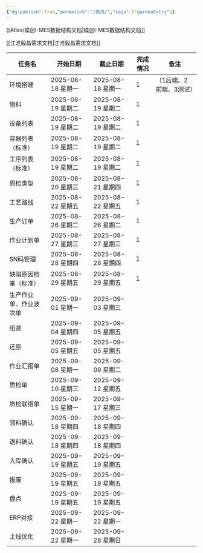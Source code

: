 ```yaml
---
{"dg-publish":true,"permalink":"/首页/","tags":["gardenEntry"]}
---
```



 [[Atlas/蝶创I-MES数据结构文档\|蝶创I-MES数据结构文档]]

 [[江淮毅昌需求文档\|江淮毅昌需求文档]]

| 任务名         | 开始日期           | 截止日期           | 完成情况 | 备注            |
| ----------- | -------------- | -------------- | ---- | ------------- |
| 环境搭建        | 2025-08-18 星期一 | 2025-08-18 星期一 | 1    | （1后端、2前端、3测试） |
| 物料          | 2025-08-19 星期二 | 2025-08-19 星期二 | 1    |               |
| 设备列表        | 2025-08-19 星期二 | 2025-08-19 星期二 | 1    |               |
| 容器列表（标准）    | 2025-08-19 星期二 | 2025-08-19 星期二 | 1    |               |
| 工序列表（标准）    | 2025-08-19 星期二 | 2025-08-19 星期二 | 1    |               |
| 质检类型        | 2025-08-20 星期三 | 2025-08-21 星期四 | 1    |               |
| 工艺路线        | 2025-08-22 星期五 | 2025-08-22 星期五 | 1    |               |
| 生产订单        | 2025-08-26 星期二 | 2025-08-26 星期二 | 1    |               |
| 作业计划单       | 2025-08-27 星期三 | 2025-08-27 星期三 | 1    |               |
| SN码管理       | 2025-08-28 星期四 | 2025-08-28 星期四 | 1    |               |
| 缺陷原因档案（标准）  | 2025-08-29 星期五 | 2025-08-29 星期五 | 1    |               |
| 生产作业单、作业波次单 | 2025-09-01 星期一 | 2025-09-03 星期三 |      |               |
| 组装          | 2025-09-04 星期四 | 2025-09-05 星期五 |      |               |
| 还原          | 2025-09-05 星期五 | 2025-09-05 星期五 |      |               |
| 作业汇报单       | 2025-09-08 星期一 | 2025-09-09 星期二 |      |               |
| 质检单         | 2025-09-10 星期三 | 2025-09-12 星期五 |      |               |
| 质检联络单       | 2025-09-15 星期一 | 2025-09-17 星期三 |      |               |
| 领料确认        | 2025-09-18 星期四 | 2025-09-18 星期四 |      |               |
| 退料确认        | 2025-09-18 星期四 | 2025-09-18 星期四 |      |               |
| 入库确认        | 2025-09-19 星期五 | 2025-09-19 星期五 |      |               |
| 报废          | 2025-09-19 星期五 | 2025-09-19 星期五 |      |               |
| 盘点          | 2025-09-19 星期五 | 2025-09-19 星期五 |      |               |
| ERP对接       | 2025-09-22 星期一 | 2025-09-22 星期一 |      |               |
| 上线优化        | 2025-09-22 星期一 | 2025-09-28 星期日 |      |               |
